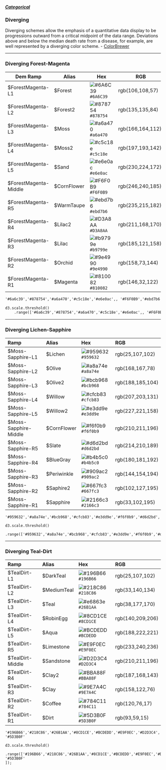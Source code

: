 ##### [Categorical](/tipsheets/colors/categorical.md)

### Diverging

Diverging schemes allow the emphasis of a quantitative data display to be progressions outward from a critical midpoint of the data range. Deviations above and below the median death rate from a disease, for example, are well represented by a diverging color scheme. - [ColorBrewer](http://www.personal.psu.edu/cab38/ColorSch/SchHTMLs/CBColorDiv.html)

---

### Diverging Forest-Magenta

| Dem Ramp | Alias | Hex | RGB |
| --- | --- | --- | --- |
| $ForestMagenta-L1 | $Forest | ![\#6A6C39](https://placehold.it/15/6A6C39/000000?text=+) `#6A6C39` | rgb\(106,108,57\) |
| $ForestMagenta-L2 | $Forest2 | ![\#878754](https://placehold.it/15/878754/000000?text=+) `#878754` | rgb\(135,135,84\) |
| $ForestMagenta-L3 | $Moss | ![\#a6a470](https://placehold.it/15/a6a470/000000?text=+) `#a6a470` | rgb\(166,164,112\) |
| $ForestMagenta-L4 | $Moss2 | ![\#c5c18e](https://placehold.it/15/c5c18e/000000?text=+) `#c5c18e` | rgb\(197,193,142\) |
| $ForestMagenta-L5 | $Sand | ![\#e6e0ac](https://placehold.it/15/e6e0ac/000000?text=+) `#e6e0ac` | rgb\(230,224,172\) |
| $ForestMagenta-Middle | $CornFlower | ![\#F6F0B9](https://placehold.it/15/F6F0B9/000000?text=+) `#F6F0B9` | rgb\(246,240,185\)\) |
| $ForestMagenta-R5 | $WarmTaupe | ![\#ebd7b6](https://placehold.it/15/ebd7b6/000000?text=+) `#ebd7b6` | rgb\(235,215,182\) |
| $ForestMagenta-R4 | $Lilac2 | ![\#D3A8AA](https://placehold.it/15/D3A8AA/000000?text=+) `#D3A8AA` | rgb\(211,168,170\) |
| $ForestMagenta-R3 | $Lilac | ![\#b9799e](https://placehold.it/15/b9799e/000000?text=+) `#b9799e` | rgb\(185,121,158\) |
| $ForestMagenta-R2 | $Orchid | ![\#9e4990](https://placehold.it/15/9e4990/000000?text=+) `#9e4990` | rgb\(158,73,144\) |
| $ForestMagenta-R1 | $Magenta | ![\#810082](https://placehold.it/15/810082/000000?text=+) `#810082` | rgb\(146,32,122\) |

```html
'#6a6c39','#878754','#a6a470','#c5c18e','#e6e0ac',, '#F6F0B9','#ebd7b6','#d3a8aa','#b9799e','#9e4990','#810082'
```

```html
d3.scale.threshold()
    .range(['#6a6c39','#878754','#a6a470','#c5c18e','#e6e0ac',, '#F6F0B9','#ebd7b6','#d3a8aa','#b9799e','#9e4990','#810082']);
```

---

### Diverging Lichen-Sapphire

| Ramp | Alias | Hex | RGB |
| :--- | :--- | :--- | :--- |
| $Moss-Sapphire-L1 | $Lichen | ![\#959632](https://placehold.it/15/959632/000000?text=+) `#959632` | rgb\(25,107,102\) |
| $Moss-Sapphire-L2 | $Olive | ![\#a8a74e](https://placehold.it/15/a8a74e/000000?text=+) `#a8a74e` | rgb\(168,167,78\) |
| $Moss-Sapphire-L3 | $Olive2 | ![\#bcb968](https://placehold.it/15/bcb968/000000?text=+) `#bcb968` | rgb\(188,185,104\) |
| $Moss-Sapphire-L4 | $Willow | ![\#cfcb83](https://placehold.it/15/cfcb83/000000?text=+) `#cfcb83` | rgb\(207,203,131\) |
| $Moss-Sapphire-L5 | $Willow2 | ![\#e3dd9e](https://placehold.it/15/e3dd9e/000000?text=+) `#e3dd9e` | rgb\(227,221,158\) |
| $Moss-Sapphire-Middle | $CornFlower | ![\#f6f0b9](https://placehold.it/15/f6f0b9/000000?text=+) `#f6f0b9` | rgb\(210,211,196\) |
| $Moss-Sapphire-R5 | $Slate | ![\#d6d2bd](https://placehold.it/15/d6d2bd/000000?text=+) `#d6d2bd` | rgb\(214,210,189\) |
| $Moss-Sapphire-R4 | $BlueGray | ![\#b4b5c0](https://placehold.it/15/b4b5c0/000000?text=+) `#b4b5c0` | rgb\(180,181,192\) |
| $Moss-Sapphire-R3 | $Periwinkle | ![\#909ac2](https://placehold.it/15/909ac2/000000?text=+) `#909ac2` | rgb\(144,154,194\) |
| $Moss-Sapphire-R2 | $Saphire2 | ![\#667fc3](https://placehold.it/15/667fc3/000000?text=+) `#667fc3` | rgb\(102,127,195\) |
| $Moss-Sapphire-R1 | $Sapphire | ![\#2166c3](https://placehold.it/15/2166c3/000000?text=+) `#2166c3` | rgb\(33,102,195\) |

```html
'#959632','#a8a74e','#bcb968','#cfcb83','#e3dd9e','#f6f0b9','#d6d2bd','#b4b5c0','#909ac2','#667fc3','#2166c3'
```

```
d3.scale.threshold()
    .range(['#959632','#a8a74e','#bcb968','#cfcb83','#e3dd9e','#f6f0b9','#d6d2bd','#b4b5c0','#909ac2','#667fc3','#2166c3']);
```

---

### Diverging Teal-Dirt

| Ramp | Alias | Hex | RGB |
| :--- | :--- | :--- | :--- |
| $TealDirt-L1 | $DarkTeal | ![\#196B66](https://placehold.it/15/196B66/000000?text=+) `#196B66` | rgb\(25,107,102\) |
| $TealDirt-L2 | $MediumTeal | ![\#218C86](https://placehold.it/15/218C86/000000?text=+) `#218C86` | rgb\(33,140,134\) |
| $TealDirt-L3 | $Teal | ![\#e6863e](https://placehold.it/15/26B1AA/000000?text=+) `#26B1AA` | rgb\(38,177,170\) |
| $TealDirt-L4 | $RobinEgg | ![\#8CD1CE](https://placehold.it/15/8CD1CE/000000?text=+) `#8CD1CE` | rgb\(140,209,206\) |
| $TealDirt-L5 | $Aqua | ![\#BCDEDD](https://placehold.it/15/BCDEDD/000000?text=+) `#BCDEDD` | rgb\(188,222,221\) |
| $TealDirt-R5 | $Limestone | ![\#E9F0EC](https://placehold.it/15/E9F0EC/000000?text=+) `#E9F0EC` | rgb\(233,240,236\) |
| $TealDirt-Middle | $Sandstone | ![\#D2D3C4](https://placehold.it/15/D2D3C4/000000?text=+) `#D2D3C4` | rgb\(210,211,196\) |
| $TealDirt-R4 | $Clay2 | ![\#BBA88F](https://placehold.it/15/BBA88F/000000?text=+) `#BBA88F` | rgb\(187,168,143\) |
| $TealDirt-R3 | $Clay | ![\#9E7A4C](https://placehold.it/15/9E7A4C/000000?text=+) `#9E7A4C` | rgb\(158,122,76\) |
| $TealDirt-R2 | $Coffee | ![\#784C11](https://placehold.it/15/784C11/000000?text=+) `#784C11` | rgb\(120,76,17\) |
| $TealDirt-R1 | $Dirt | ![\#5D3B0F](https://placehold.it/15/5D3B0F/000000?text=+) `#5D3B0F` | rgb\(93,59,15\) |

```
'#196B66','#218C86','#26B1AA','#8CD1CE','#BCDEDD','#E9F0EC','#D2D3C4','#BBA88F','#9E7A4C','#784C11', '#5D3B0F'
```

```
d3.scale.threshold()
    .range(['#196B66','#218C86','#26B1AA','#8CD1CE','#BCDEDD','#E9F0EC','#D2D3C4','#BBA88F','#9E7A4C','#784C11', '#5D3B0F'
]);
```



